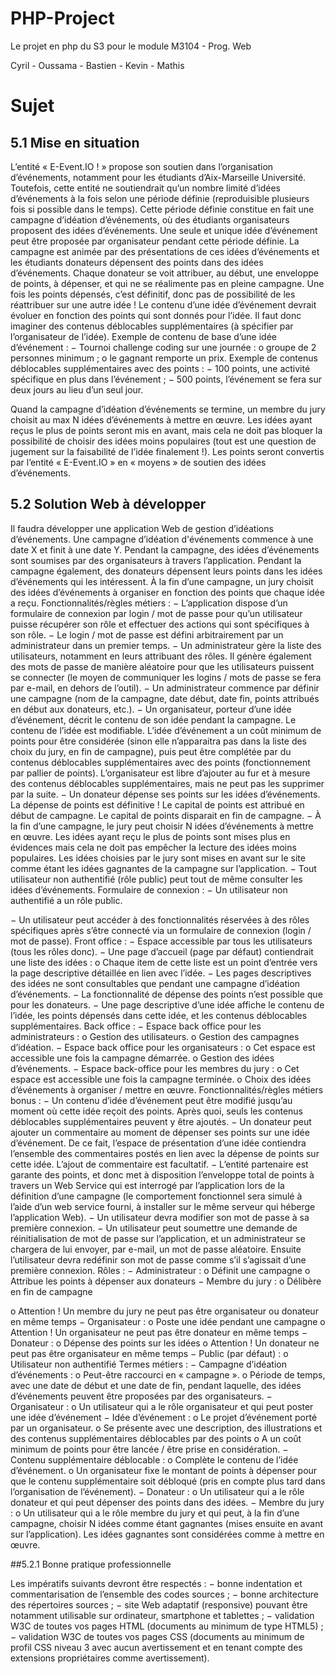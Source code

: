 # PHP-Project
Le projet en php du S3 pour le module M3104 - Prog. Web

Cyril - Oussama - Bastien - Kevin - Mathis

# Sujet

## 5.1 Mise en situation

L’entité « E-Event.IO ! » propose son soutien dans l’organisation d’événements, notamment pour
les étudiants d’Aix-Marseille Université.
Toutefois, cette entité ne soutiendrait qu’un nombre limité d’idées d’événements à la fois selon une
période définie (reproduisible plusieurs fois si possible dans le temps).
Cette période définie constitue en fait une campagne d’idéation d’événements, où des étudiants
organisateurs proposent des idées d’événements. Une seule et unique idée d’événement peut être
proposée par organisateur pendant cette période définie.
La campagne est animée par des présentations de ces idées d’événements et les étudiants
donateurs dépensent des points dans des idées d’événements.
Chaque donateur se voit attribuer, au début, une enveloppe de points, à dépenser, et qui ne se
réalimente pas en pleine campagne. Une fois les points dépensés, c’est définitif, donc pas de
possibilité de les réattribuer sur une autre idée !
Le contenu d’une idée d’événement devrait évoluer en fonction des points qui sont donnés pour
l’idée. Il faut donc imaginer des contenus déblocables supplémentaires (à spécifier par
l’organisateur de l’idée).
Exemple de contenu de base d’une idée d’événement :
− Tournoi challenge coding sur une journée :
o groupe de 2 personnes minimum ;
o le gagnant remporte un prix.
Exemple de contenus déblocables supplémentaires avec des points :
− 100 points, une activité spécifique en plus dans l’événement ;
− 500 points, l’événement se fera sur deux jours au lieu d’un seul jour.

Quand la campagne d’idéation d’événements se termine, un membre du jury choisit au max N
idées d’événements à mettre en œuvre. Les idées ayant reçus le plus de points seront mis en avant,
mais cela ne doit pas bloquer la possibilité de choisir des idées moins populaires (tout est une
question de jugement sur la faisabilité de l’idée finalement !). Les points seront convertis par
l’entité « E-Event.IO » en « moyens » de soutien des idées d’événements.

## 5.2 Solution Web à développer

Il faudra développer une application Web de gestion d’idéations d’événements.
Une campagne d’idéation d'événements commence à une date X et finit à une date Y. Pendant la
campagne, des idées d’événements sont soumises par des organisateurs à travers l’application.
Pendant la campagne également, des donateurs dépensent leurs points dans les idées d’événements
qui les intéressent. À la fin d’une campagne, un jury choisit des idées d’événements à organiser en
fonction des points que chaque idée a reçu.
Fonctionnalités/règles métiers :
− L’application dispose d’un formulaire de connexion par login / mot de passe pour qu’un
utilisateur puisse récupérer son rôle et effectuer des actions qui sont spécifiques à son rôle.
− Le login / mot de passe est défini arbitrairement par un administrateur dans un premier
temps.
− Un administrateur gère la liste des utilisateurs, notamment en leurs attribuant des rôles. Il
génère également des mots de passe de manière aléatoire pour que les utilisateurs puissent se
connecter (le moyen de communiquer les logins / mots de passe se fera par e-mail, en dehors
de l’outil).
− Un administrateur commence par définir une campagne (nom de la campagne, date début,
date fin, points attribués en début aux donateurs, etc.).
− Un organisateur, porteur d’une idée d’événement, décrit le contenu de son idée pendant la
campagne. Le contenu de l’idée est modifiable. L’idée d’événement a un coût minimum de
points pour être considérée (sinon elle n’apparaitra pas dans la liste des choix du jury, en fin
de campagne), puis peut être complétée par du contenus déblocables supplémentaires avec
des points (fonctionnement par pallier de points). L’organisateur est libre d’ajouter au fur et
à mesure des contenus déblocables supplémentaires, mais ne peut pas les supprimer par la
suite.
− Un donateur dépense ses points sur les idées d’événements. La dépense de points est
définitive ! Le capital de points est attribué en début de campagne. Le capital de points
disparait en fin de campagne.
− À la fin d’une campagne, le jury peut choisir N idées d’événements à mettre en œuvre. Les
idées ayant reçu le plus de points sont mises plus en évidences mais cela ne doit pas
empêcher la lecture des idées moins populaires. Les idées choisies par le jury sont mises en
avant sur le site comme étant les idées gagnantes de la campagne sur l’application.
− Tout utilisateur non authentifié (rôle public) peut tout de même consulter les idées
d’événements.
Formulaire de connexion :
− Un utilisateur non authentifié a un rôle public.

− Un utilisateur peut accéder à des fonctionnalités réservées à des rôles spécifiques après
s’être connecté via un formulaire de connexion (login / mot de passe).
Front office :
− Espace accessible par tous les utilisateurs (tous les rôles donc).
− Une page d’accueil (page par défaut) contiendrait une liste des idées :
o Chaque item de cette liste est un point d’entrée vers la page descriptive détaillée en
lien avec l’idée.
− Les pages descriptives des idées ne sont consultables que pendant une campagne d’idéation
d’événements.
− La fonctionnalité de dépense des points n’est possible que pour les donateurs.
− Une page descriptive d’une idée affiche le contenu de l’idée, les points dépensés dans cette
idée, et les contenus déblocables supplémentaires.
Back office :
− Espace back office pour les administrateurs :
o Gestion des utilisateurs.
o Gestion des campagnes d’idéation.
− Espace back office pour les organisateurs :
o Cet espace est accessible une fois la campagne démarrée.
o Gestion des idées d’événements.
− Espace back-office pour les membres du jury :
o Cet espace est accessible une fois la campagne terminée.
o Choix des idées d’événements à organiser / mettre en œuvre.
Fonctionnalités/règles métiers bonus :
− Un contenu d’idée d’événement peut être modifié jusqu’au moment où cette idée reçoit des
points. Après quoi, seuls les contenus déblocables supplémentaires peuvent y être ajoutés.
− Un donateur peut ajouter un commentaire au moment de dépenser ses points sur une idée
d’événement. De ce fait, l’espace de présentation d’une idée contiendra l’ensemble des
commentaires postés en lien avec la dépense de points sur cette idée. L’ajout de
commentaire est facultatif.
− L’entité partenaire est garante des points, et donc met à disposition l’enveloppe total de
points à travers un Web Service qui est interrogé par l’application lors de la définition d’une
campagne (le comportement fonctionnel sera simulé à l’aide d’un web service fourni, à
installer sur le même serveur qui héberge l’application Web).
− Un utilisateur devra modifier son mot de passe à sa première connexion.
− Un utilisateur peut soumettre une demande de réinitialisation de mot de passe sur
l’application, et un administrateur se chargera de lui envoyer, par e-mail, un mot de passe
aléatoire. Ensuite l’utilisateur devra redéfinir son mot de passe comme s’il s’agissait d’une
première connexion.
Rôles :
− Administrateur :
o Définit une campagne
o Attribue les points à dépenser aux donateurs
− Membre du jury :
o Délibère en fin de campagne

o Attention ! Un membre du jury ne peut pas être organisateur ou donateur en même
temps
− Organisateur :
o Poste une idée pendant une campagne
o Attention ! Un organisateur ne peut pas être donateur en même temps
− Donateur :
o Dépense des points sur les idées
o Attention ! Un donateur ne peut pas être organisateur en même temps
− Public (par défaut) :
o Utilisateur non authentifié
Termes métiers :
− Campagne d’idéation d’événements :
o Peut-être raccourci en « campagne ».
o Période de temps, avec une date de début et une date de fin, pendant laquelle, des
idées d’événements peuvent être proposées par des organisateurs.
− Organisateur :
o Un utilisateur qui a le rôle organisateur et qui peut poster une idée d’événement
− Idée d’événement :
o Le projet d’événement porté par un organisateur.
o Se présente avec une description, des illustrations et des contenus supplémentaires
déblocables par des points
o A un coût minimum de points pour être lancée / être prise en considération.
− Contenu supplémentaire déblocable :
o Complète le contenu de l’idée d’événement.
o Un organisateur fixe le montant de points à dépenser pour que le contenu
supplémentaire soit débloqué (pris en compte plus tard dans l’organisation de
l’événement).
− Donateur :
o Un utilisateur qui a le rôle donateur et qui peut dépenser des points dans des idées.
− Membre du jury :
o Un utilisateur qui a le rôle membre du jury et qui peut, à la fin d’une campagne,
choisir N idées comme étant gagnantes (mises ensuite en avant sur l’application).
Les idées gagnantes sont considérées comme à mettre en œuvre.

##5.2.1 Bonne pratique professionnelle

Les impératifs suivants devront être respectés :
− bonne indentation et commentarisation de l’ensemble des codes sources ;
− bonne architecture des répertoires sources ;
− site Web adaptatif (responsive) pouvant être notamment utilisable sur ordinateur,
smartphone et tablettes ;
− validation W3C de toutes vos pages HTML (documents au minimum de type HTML5) ;
− validation W3C de toutes vos pages CSS (documents au minimum de profil CSS niveau 3
avec aucun avertissement et en tenant compte des extensions propriétaires comme
avertissement).
